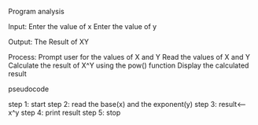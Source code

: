 Program analysis

Input: 
Enter the value of x 
Enter the value of y

Output:
The  Result of XY

Process:
Prompt user for the values of X and Y
Read the values of X and Y
Calculate the result of X^Y using the pow() function
Display the calculated result


pseudocode

step 1: start
step 2: read the base(x) and the exponent(y) 
step 3: result<--x^y
step 4: print result
step 5: stop
